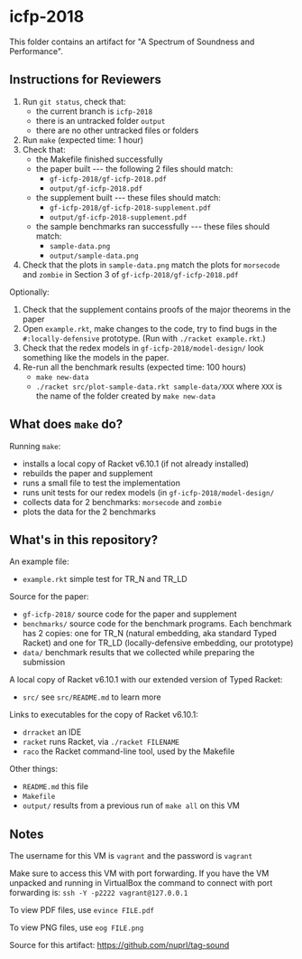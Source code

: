 icfp-2018
===

This folder contains an artifact for "A Spectrum of Soundness and Performance".


Instructions for Reviewers
---

1. Run `git status`, check that:
   - the current branch is `icfp-2018`
   - there is an untracked folder `output`
   - there are no other untracked files or folders
2. Run `make` (expected time: 1 hour)
3. Check that:
   - the Makefile finished successfully
   - the paper built --- the following 2 files should match:
     * `gf-icfp-2018/gf-icfp-2018.pdf`
     * `output/gf-icfp-2018.pdf`
   - the supplement built --- these files should match:
     * `gf-icfp-2018/gf-icfp-2018-supplement.pdf`
     * `output/gf-icfp-2018-supplement.pdf`
   - the sample benchmarks ran successfully --- these files should match:
     * `sample-data.png`
     * `output/sample-data.png`
4. Check that the plots in `sample-data.png` match the plots for `morsecode`
   and `zombie` in Section 3 of `gf-icfp-2018/gf-icfp-2018.pdf`

Optionally:

1. Check that the supplement contains proofs of the major theorems
   in the paper
2. Open `example.rkt`, make changes to the code, try to find bugs in
   the `#:locally-defensive` prototype. (Run with `./racket example.rkt`.)
3. Check that the redex models in `gf-icfp-2018/model-design/` look
   something like the models in the paper.
4. Re-run all the benchmark results (expected time: 100 hours)
   - `make new-data`
   - `./racket src/plot-sample-data.rkt sample-data/XXX` where `XXX` is the
      name of the folder created by `make new-data`


What does `make` do?
---

Running `make`:

- installs a local copy of Racket v6.10.1 (if not already installed)
- rebuilds the paper and supplement
- runs a small file to test the implementation
- runs unit tests for our redex models (in `gf-icfp-2018/model-design/`
- collects data for 2 benchmarks: `morsecode` and `zombie`
- plots the data for the 2 benchmarks


What's in this repository?
---

An example file:

- `example.rkt` simple test for TR_N and TR_LD


Source for the paper:

- `gf-icfp-2018/` source code for the paper and supplement
- `benchmarks/` source code for the benchmark programs. Each benchmark has 2
  copies: one for TR_N (natural embedding, aka standard Typed Racket)
  and one for TR_LD (locally-defensive embedding, our prototype)
- `data/` benchmark results that we collected while preparing the submission


A local copy of Racket v6.10.1 with our extended version of Typed Racket:

- `src/` see `src/README.md` to learn more


Links to executables for the copy of Racket v6.10.1:

- `drracket` an IDE
- `racket` runs Racket, via `./racket FILENAME`
- `raco` the Racket command-line tool, used by the Makefile


Other things:

- `README.md` this file
- `Makefile`
- `output/` results from a previous run of `make all` on this VM


Notes
---

The username for this VM is `vagrant` and the password is `vagrant`

Make sure to access this VM with port forwarding.
If you have the VM unpacked and running in VirtualBox the command to connect
 with port forwarding is: `ssh -Y -p2222 vagrant@127.0.0.1`

To view PDF files, use `evince FILE.pdf`

To view PNG files, use `eog FILE.png`

Source for this artifact: <https://github.com/nuprl/tag-sound>
